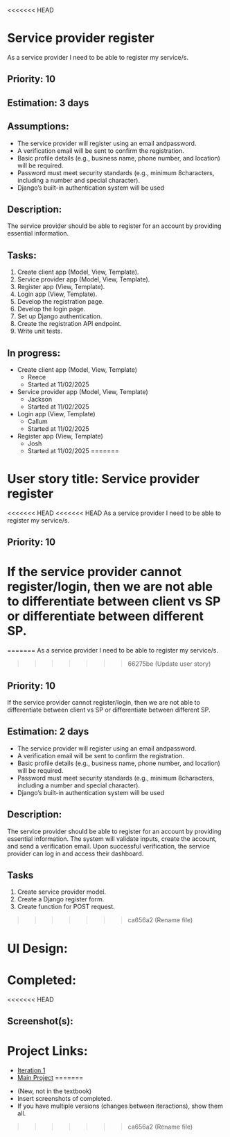 <<<<<<< HEAD
# Service provider register
As a service provider I need to be able to register my service/s.

## Priority: 10

## Estimation: 3 days

## Assumptions:
- The service provider will register using an email andpassword.
- A verification email will be sent to confirm the registration.
- Basic profile details (e.g., business name, phone number, and location) will be required.
- Password must meet security standards (e.g., minimum 8characters, including a number and special character).
- Django’s built-in authentication system will be used 

## Description:
The service provider should be able to register for an account by providing essential information.

## Tasks:
1. Create client app (Model, View, Template).
2. Service provider app (Model, View, Template).
3. Register app (View, Template).
4. Login app (View, Template).
5. Develop the registration page.
6. Develop the login page.
7. Set up Django authentication.
8. Create the registration API endpoint. 
9. Write unit tests.

## In progress:
- Create client app (Model, View, Template)
    - Reece
    - Started at 11/02/2025
- Service provider app (Model, View, Template)
    - Jackson
    - Started at 11/02/2025
- Login app (View, Template)
    - Callum
    - Started at 11/02/2025
- Register app (View, Template)
    - Josh
    - Started at 11/02/2025
=======
# User story title: Service provider register
<<<<<<< HEAD
<<<<<<< HEAD
As a service provider I need to be able to register my service/s.

## Priority: 10
If the service provider cannot register/login, then we are not able to differentiate between client vs SP or differentiate between different SP.
=======
=======
As a service provider I need to be able to register my service/s.
>>>>>>> 66275be (Update user story)

## Priority: 10
If the service provider cannot register/login, then we are not able to differentiate between client vs SP or differentiate between different SP.

## Estimation: 2 days
- The service provider will register using an email andpassword.
- A verification email will be sent to confirm the registration.
- Basic profile details (e.g., business name, phone number, and location) will be required.
- Password must meet security standards (e.g., minimum 8characters, including a number and special character).
- Django’s built-in authentication system will be used 

## Description:
The service provider should be able to register for an account by providing essential information. The system will validate inputs, create the account, and send a verification email. Upon successful verification, the service provider can log in and access their dashboard.

## Tasks
1. Create service provider model.
2. Create a Django register form.
3. Create function for POST request. 
>>>>>>> ca656a2 (Rename file)

# UI Design:

# Completed:
<<<<<<< HEAD

## Screenshot(s):

# Project Links:
- [Iteration 1](../iteration_1.md)
- [Main Project](../../README.md)
=======
* (New, not in the textbook) 
* Insert screenshots of completed. 
* If you have multiple versions (changes between iteractions), show them all.

>>>>>>> ca656a2 (Rename file)
